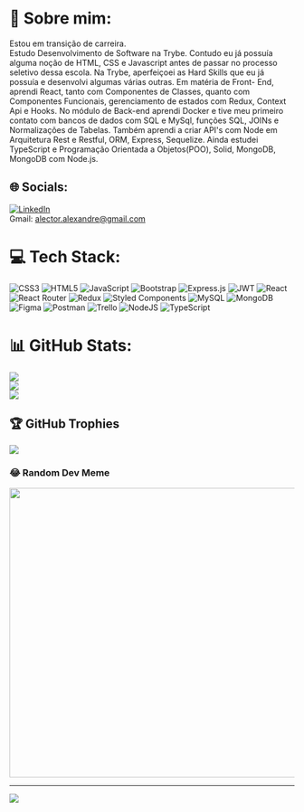 # 💫 Sobre mim:
Estou em transição de carreira.<br>Estudo Desenvolvimento de Software na Trybe. Contudo eu já possuía alguma noção de HTML, CSS e Javascript antes de passar no processo seletivo dessa escola. Na Trybe, aperfeiçoei as Hard Skills que eu já possuía e desenvolvi algumas várias outras. Em matéria de Front- End, aprendi React, tanto com Componentes de Classes, quanto com Componentes Funcionais, gerenciamento de estados com Redux, Context Api e Hooks. No módulo de Back-end aprendi Docker e tive meu primeiro contato com bancos de dados com SQL e MySql, funções SQL, JOINs e Normalizações de Tabelas. Também aprendi a criar API's com Node em Arquitetura Rest e Restful, ORM, Express, Sequelize. Ainda estudei TypeScript e Programação Orientada a Objetos(POO), Solid, MongoDB, MongoDB com Node.js. 


## 🌐 Socials:
[![LinkedIn](https://img.shields.io/badge/LinkedIn-%230077B5.svg?logo=linkedin&logoColor=white)](https://www.linkedin.com/in/alector-alexander/) <br>
Gmail: alector.alexandre@gmail.com 

# 💻 Tech Stack:
![CSS3](https://img.shields.io/badge/css3-%231572B6.svg?style=for-the-badge&logo=css3&logoColor=white) ![HTML5](https://img.shields.io/badge/html5-%23E34F26.svg?style=for-the-badge&logo=html5&logoColor=white) ![JavaScript](https://img.shields.io/badge/javascript-%23323330.svg?style=for-the-badge&logo=javascript&logoColor=%23F7DF1E) ![Bootstrap](https://img.shields.io/badge/bootstrap-%23563D7C.svg?style=for-the-badge&logo=bootstrap&logoColor=white) ![Express.js](https://img.shields.io/badge/express.js-%23404d59.svg?style=for-the-badge&logo=express&logoColor=%2361DAFB) ![JWT](https://img.shields.io/badge/JWT-black?style=for-the-badge&logo=JSON%20web%20tokens) ![React](https://img.shields.io/badge/react-%2320232a.svg?style=for-the-badge&logo=react&logoColor=%2361DAFB) ![React Router](https://img.shields.io/badge/React_Router-CA4245?style=for-the-badge&logo=react-router&logoColor=white) ![Redux](https://img.shields.io/badge/redux-%23593d88.svg?style=for-the-badge&logo=redux&logoColor=white) ![Styled Components](https://img.shields.io/badge/styled--components-DB7093?style=for-the-badge&logo=styled-components&logoColor=white) ![MySQL](https://img.shields.io/badge/mysql-%2300f.svg?style=for-the-badge&logo=mysql&logoColor=white) ![MongoDB](https://img.shields.io/badge/MongoDB-%234ea94b.svg?style=for-the-badge&logo=mongodb&logoColor=white) 	![Figma](https://img.shields.io/badge/figma-%23F24E1E.svg?style=for-the-badge&logo=figma&logoColor=white) ![Postman](https://img.shields.io/badge/Postman-FF6C37?style=for-the-badge&logo=postman&logoColor=white) ![Trello](https://img.shields.io/badge/Trello-%23026AA7.svg?style=for-the-badge&logo=Trello&logoColor=white) ![NodeJS](https://img.shields.io/badge/node.js-6DA55F?style=for-the-badge&logo=node.js&logoColor=white) ![TypeScript](https://img.shields.io/badge/typescript-%23007ACC.svg?style=for-the-badge&logo=typescript&logoColor=white)
# 📊 GitHub Stats:
![](https://github-readme-stats.vercel.app/api?username=AlectorAlexander&theme=gruvbox&hide_border=false&include_all_commits=true&count_private=true)<br/>
![](https://github-readme-streak-stats.herokuapp.com/?user=AlectorAlexander&theme=gruvbox&hide_border=false)<br/>
![](https://github-readme-stats.vercel.app/api/top-langs/?username=AlectorAlexander&theme=gruvbox&hide_border=false&include_all_commits=true&count_private=true&layout=compact)

## 🏆 GitHub Trophies
![](https://github-profile-trophy.vercel.app/?username=AlectorAlexander&theme=algolia&no-frame=true&no-bg=false&margin-w=4)

### 😂 Random Dev Meme
<img src="https://random-memer.herokuapp.com/" width="512px"/>

---
[![](https://visitcount.itsvg.in/api?id=AlectorAlexander&icon=0&color=0)](https://visitcount.itsvg.in)
